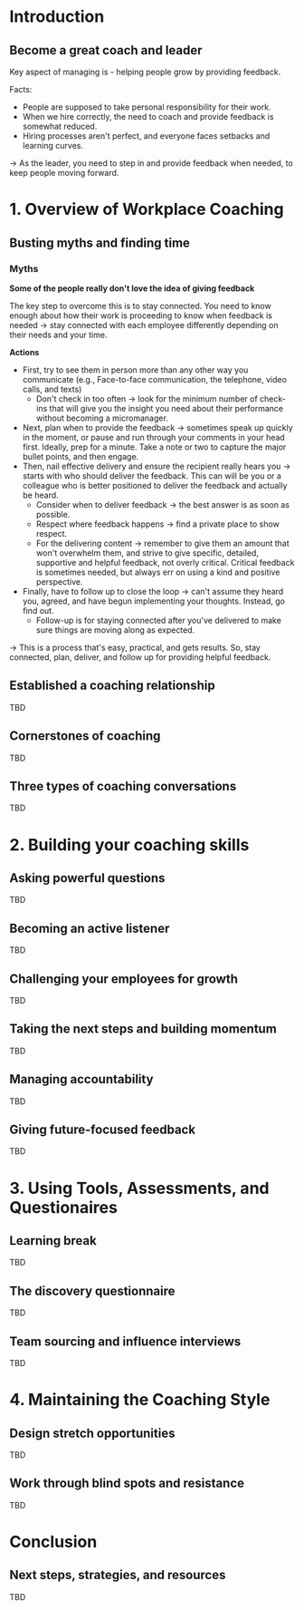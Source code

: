 # Introduction

## Become a great coach and leader

Key aspect of managing is - helping people grow by providing feedback.

Facts:
- People are supposed to take personal responsibility for their work.
- When we hire correctly, the need to coach and provide feedback is somewhat reduced.
- Hiring processes aren't perfect, and everyone faces setbacks and learning curves.

→ As the leader, you need to step in and provide feedback when needed, to keep people moving forward.

# 1. Overview of Workplace Coaching

## Busting myths and finding time

### Myths

__Some of the people really don't love the idea of giving feedback__

The key step to overcome this is to stay connected. You need to know enough about how their work is proceeding to know when feedback is needed → stay connected with each employee differently depending on their needs and your time.

__Actions__

- First, try to see them in person more than any other way you communicate (e.g., Face-to-face communication, the telephone, video calls, and texts)
  - Don't check in too often → look for the minimum number of check-ins that will give you the insight you need about their performance without becoming a micromanager.
- Next, plan when to provide the feedback → sometimes speak up quickly in the moment, or pause and run through your comments in your head first. Ideally, prep for a minute. Take a note or two to capture the major bullet points, and then engage.
- Then, nail effective delivery and ensure the recipient really hears you → starts with who should deliver the feedback. This can will be you or a colleague who is better positioned to deliver the feedback and actually be heard. 
  - Consider when to deliver feedback → the best answer is as soon as possible. 
  - Respect where feedback happens → find a private place to show respect. 
  - For the delivering content → remember to give them an amount that won't overwhelm them, and strive to give specific, detailed, supportive and helpful feedback, not overly critical. Critical feedback is sometimes needed, but always err on using a kind and positive perspective.
- Finally, have to follow up to close the loop → can't assume they heard you, agreed, and have begun implementing your thoughts. Instead, go find out. 
  - Follow-up is for staying connected after you've delivered to make sure things are moving along as expected. 

→  This is a process that's easy, practical, and gets results. So, stay connected, plan, deliver, and follow up for providing helpful feedback. 

## Established a coaching relationship

TBD

## Cornerstones of coaching

TBD

## Three types of coaching conversations

TBD

# 2. Building your coaching skills

## Asking powerful questions

TBD

## Becoming an active listener

TBD

## Challenging your employees for growth

TBD

## Taking the next steps and building momentum

TBD

## Managing accountability

TBD

## Giving future-focused feedback

TBD

# 3. Using Tools, Assessments, and Questionaires

## Learning break

TBD

## The discovery questionnaire

TBD

## Team sourcing and influence interviews

TBD

# 4. Maintaining the Coaching Style

## Design stretch opportunities

TBD

## Work through blind spots and resistance

TBD

# Conclusion

## Next steps, strategies, and resources

TBD

